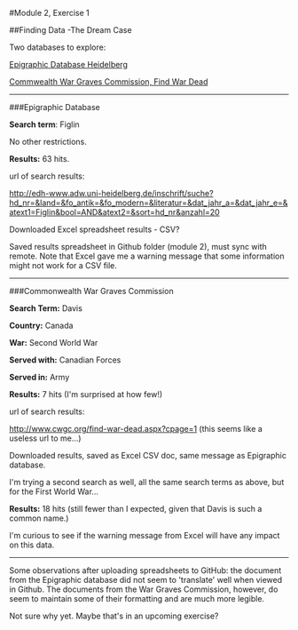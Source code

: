 #Module 2, Exercise 1

##Finding Data -The Dream Case

Two databases to explore:

[Epigraphic Database Heidelberg](http://edh-www.adw.uni-heidelberg.de/inschrift/suche "Epigraphic Database Heidelberg")

[Commwealth War Graves Commission, Find War Dead](http://www.cwgc.org/find-war-dead.aspx "Commonwealth War Graves Commission  - Find War Dead")

---
###Epigraphic Database

**Search term**: Figlin

No other restrictions.

**Results:** 63 hits.

url of search results:

http://edh-www.adw.uni-heidelberg.de/inschrift/suche?hd_nr=&land=&fo_antik=&fo_modern=&literatur=&dat_jahr_a=&dat_jahr_e=&atext1=Figlin&bool=AND&atext2=&sort=hd_nr&anzahl=20

Downloaded Excel spreadsheet results - CSV?

Saved results spreadsheet in Github folder (module 2), must sync with remote.  Note that Excel gave me a warning message that some information might not work for a CSV file.

---
###Commonwealth War Graves Commission

**Search Term:** Davis

**Country:** Canada

**War:** Second World War

**Served with:** Canadian Forces

**Served in:** Army

**Results:** 7 hits (I'm surprised at how few!)

url of search results:

http://www.cwgc.org/find-war-dead.aspx?cpage=1  (this seems like a useless url to me...)

Downloaded results, saved as Excel CSV doc, same message as Epigraphic database.

I'm trying a second search as well, all the same search terms as above, but for the First World War...

**Results:** 18 hits (still fewer than I expected, given that Davis is such a common name.)

I'm curious to see if the warning message from Excel will have any impact on this data.

---

Some observations after uploading spreadsheets to GitHub: the document from the Epigraphic database did not seem to 'translate' well when viewed in Github.  The documents from the War Graves Commission, however, do seem to maintain some of their formatting and are much more legible. 

Not sure why yet.  Maybe that's in an upcoming exercise?















